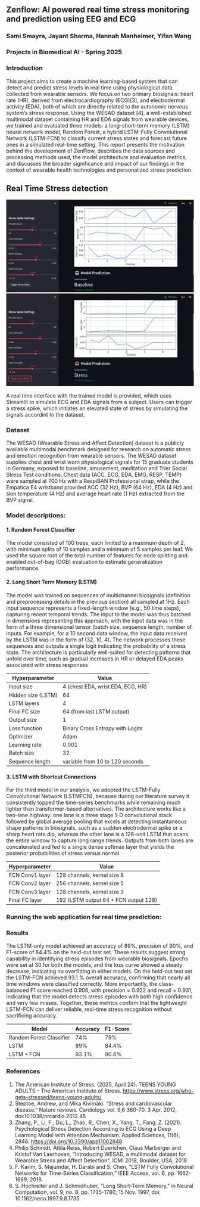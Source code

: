 ## Zenflow: AI powered real time stress monitoring and prediction using EEG and ECG 

### Sami Smayra, Jayant Sharma, Hannah Manheimer, Yifan Wang 
### Projects in Biomedical AI - Spring 2025

### Introduction
This project aims to create a machine learning-based system that can detect and predict stress levels in real time using physiological data collected from wearable sensors.
We focus on two primary biosignals: heart rate (HR), derived from electrocardiography (ECG)[3], and electrodermal activity (EDA), both of which are directly related to the autonomic nervous system’s stress response. Using the WESAD dataset [4], a well-established multimodal dataset containing HR and EDA signals from wearable devices, we trained and evaluated three models: a long-short-term memory (LSTM) neural network model, Random Forest, a hybrid LSTM-Fully Convolutional Network (LSTM-FCN) to classify current stress states and forecast future ones in a simulated real-time setting. This report presents the motivation behind the development of ZenFlow,
describes the data sources and processing methods used, the model architecture and evaluation metrics, and discusses the broader significance and impact of our findings in the context of wearable health technologies and personalized stress prediction.

## Real Time Stress detection

![Alt text](images/app_demo.png)
![Alt text](images/app_demo2.png)

A real time interface with the trained model is provided, which uses Streamlit to simulate ECG and EDA signals from a subject. Users can trigger a stress spike, which initiates an elevated state of stress by simulating the signals accordint to the dataset. 

### Dataset
The WESAD (Wearable Stress and Affect Detection) dataset is a publicly available multimodal benchmark designed for research on automatic stress and emotion recognition from wearable sensors. The WESAD dataset supplies chest and wrist worn physiological signals for 15 graduate students in Germany, exposed to baseline, amusement, meditation and Trier Social Stress Test conditions. Chest data (ACC, ECG, EDA, EMG, RESP, TEMP) were sampled at 700 Hz with a RespiBAN Professional strap, while the Empatica E4 wristband provided ACC (32 Hz), BVP (64 Hz), EDA (4 Hz) and skin temperature (4 Hz) and average heart rate (1 Hz) extracted from the BVP signal.

### Model descriptions:

#### 1. Random Forest Classifier 
The model consisted of 100 trees, each limited to a maximum depth of 2, with minimum splits of 10 samples and a minimum of 5 samples per leaf. We used the square root of the total number of features for node splitting and enabled out-of-bag (OOB) evaluation to estimate generalization performance.

#### 2. Long Short Term Memory (LSTM)
The model was trained on sequences of multichannel biosignals (definition and preprocessing details in the previous section) all sampled at 1Hz. Each input sequence represents a fixed-length window (e.g., 50 time steps), capturing recent temporal trends. The input to the model was thus batched in dimensions representing this approach, with the input data was in the form of a three dimensional tensor (batch size, sequence length, number of inputs. For example, for a 10 second data window, the input data
received by the LSTM was in the form of (32, 10, 4). The network processes these sequences and outputs a single logit indicating the probability of a stress state. The architecture is particularly well-suited for detecting patterns that unfold over time, such as gradual increases in HR or delayed EDA peaks associated with stress responses

| Hyperparameter         | Value                                   |
|-------------------------|-----------------------------------------|
| Input size              | 4 (chest EDA, wrist EDA, ECG, HR)       |
| Hidden size (LSTM)      | 64                                      |
| LSTM layers             | 4                                       |
| Final FC size           | 64 (from last LSTM output)              |
| Output size             | 1                                       |
| Loss function           | Binary Cross Entropy with Logits        |
| Optimizer               | Adam                                    |
| Learning rate           | 0.001                                   |
| Batch size              | 32                                      |
| Sequence length         | variable from 10 to 120 seconds         |

#### 3. LSTM with Shortcut Connections
For the third model in our analysis, we adopted the LSTM-Fully Convolutional Network (LSTMFCN), because during our literature survey it consistently topped the time-series benchmarks while remaining much lighter than transformer-based alternatives. The architecture works like a two-lane highway: one lane is a three stage 1-D convolutional stack followed by global average pooling that excels at detecting instantaneous shape patterns in biosignals, such as a sudden electrodermal spike or a sharp heart rate dip, whereas the other lane is a 128-unit LSTM that scans the entire window to capture long range trends. Outputs from both lanes are concatenated and fed to a single dense
softmax layer that yields the posterior probabilities of stress versus normal.

| Hyperparameter      | Value                                     |
|----------------------|-------------------------------------------|
| FCN Conv1 layer      | 128 channels, kernel size 8               |
| FCN Conv2 layer      | 256 channels, kernel size 5               |
| FCN Conv3 layer      | 128 channels, kernel size 3               |
| Final FC layer       | 192 (LSTM output 64 + FCN output 128)     |


### Running the web application for real time prediction:

### Results

The LSTM-only model achieved an accuracy of 89%, precision of 90%, and F1-score of 84.4% on the held-out test set. These results suggest strong capability in identifying stress episodes from wearable biosignals. Epochs were set at 30 for both the models, and the loss curve showed a steady decrease, indicating no overfitting in either models.
On the held-out test set the LSTM-FCN achieved 93.1 % overall accuracy, confirming that nearly all time windows were classified correctly. More importantly, the class-balanced F1 score reached 0.906, with precision = 0.922 and recall = 0.931, indicating that the model detects stress episodes with both high confidence and very few misses. Together, these metrics confirm that the lightweight LSTM-FCN can deliver reliable, real-time stress recognition without sacrificing accuracy.

| Model                   | Accuracy | F1-Score |
|--------------------------|----------|----------|
| Random Forest Classifier | 74%      | 79%      |
| LSTM                     | 89%      | 84.4%    |
| LSTM + FCN               | 93.1%    | 90.6%    |

### References

1. The American Institute of Stress. (2025, April 24). TEENS YOUNG ADULTS - The American Institute of
Stress. https://www.stress.org/who-gets-stressed/teens-young-adults/
2.  Steptoe, Andrew, and Mika Kivimäki. “Stress and cardiovascular disease.” Nature reviews. Cardiology vol.
9,6 360-70. 3 Apr. 2012, doi:10.1038/nrcardio.2012.45
3.  Zhang, P., Li, F., Du, L., Zhao, R., Chen, X., Yang, T., Fang, Z. (2021). Psychological Stress Detection
According to ECG Using a Deep Learning Model with Attention Mechanism. Applied Sciences, 11(6), 2848.
https://doi.org/10.3390/app11062848
4.  Philip Schmidt, Attila Reiss, Robert Duerichen, Claus Marberger and Kristof Van Laerhoven, "Introducing
WESAD, a multimodal dataset for Wearable Stress and Affect Detection", ICMI 2018, Boulder, USA, 2018
5.  F. Karim, S. Majumdar, H. Darabi and S. Chen, “LSTM Fully Convolutional Networks for Time-Series
Classification,” IEEE Access, vol. 6, pp. 1662-1669, 2018.
6.  S. Hochreiter and J. Schmidhuber, "Long Short-Term Memory," in Neural Computation, vol. 9, no. 8, pp.
1735-1780, 15 Nov. 1997, doi: 10.1162/neco.1997.9.8.1735.
